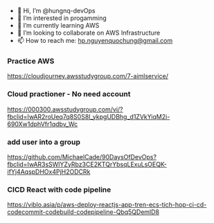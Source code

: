 - 👋 Hi, I’m @hungnq-devOps
- 👀 I’m interested in progamming
- 🌱 I’m currently learning AWS
- 💞️ I’m looking to collaborate on AWS Infrastructure
- 📫 How to reach me: hp.nguyenquochung@gmail.com

<!---
hungnq-devObs/hungnq-devObs is a ✨ special ✨ repository because its `README.md` (this file) appears on your GitHub profile.
You can click the Preview link to take a look at your changes.
--->

### Practice AWS
https://cloudjourney.awsstudygroup.com/7-aimlservice/

### Cloud practioner - No need account
https://000300.awsstudygroup.com/vi/?fbclid=IwAR2roUeq7q8S0S8I_ykpgUDBhg_d1ZVkYiqM2i-690Xw1dphVfr1qdbv_Wc

### add user into a group
https://github.com/MichaelCade/90DaysOfDevOps?fbclid=IwAR3sSWlYZyRbz3CE2KTQrYbsqLExuLsOEQK-ifYj4AqspDHOx4PjH2ODCRk

### CICD React with code pipeline
https://viblo.asia/p/aws-deploy-reactjs-app-tren-ecs-tich-hop-ci-cd-codecommit-codebuild-codepipeline-Qbq5QDemlD8
